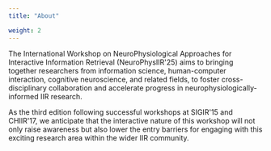 ```yaml
---
title: "About"

weight: 2
---
```




The International Workshop on NeuroPhysiological Approaches for Interactive Information Retrieval (NeuroPhysIIR'25) aims to bringing together researchers from information science, human-computer interaction, cognitive neuroscience, and related fields, to foster cross-disciplinary collaboration and accelerate progress in neurophysiologically-informed IIR research.

As the third edition following successful workshops at SIGIR'15
and CHIIR'17, we anticipate that the interactive nature of this workshop will not only raise awareness but also lower the entry barriers for engaging with this exciting research area within the wider IIR community.
